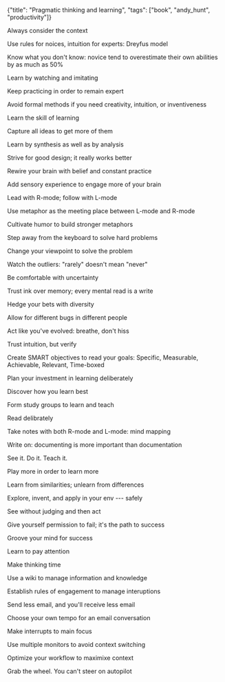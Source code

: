 {"title": "Pragmatic thinking and learning", "tags": ["book", "andy_hunt", "productivity"]}

Always consider the context

Use rules for noices, intuition for experts: Dreyfus model

Know what you don't know: novice tend to overestimate their own abilities by
as much as 50%

Learn by watching and imitating

Keep practicing in order to remain expert

Avoid formal methods if you need creativity, intuition, or inventiveness

Learn the skill of learning

Capture all ideas to get more of them

Learn by synthesis as well as by analysis

Strive for good design; it really works better

Rewire your brain with belief and constant practice

Add sensory experience to engage more of your brain

Lead with R-mode; follow with L-mode

Use metaphor as the meeting place between L-mode and R-mode

Cultivate humor to build stronger metaphors

Step away from the keyboard to solve hard problems

Change your viewpoint to solve the problem

Watch the outliers: "rarely" doesn't mean "never"

Be comfortable with uncertainty

Trust ink over memory; every mental read is a write

Hedge your bets with diversity

Allow for different bugs in different people

Act like you've evolved: breathe, don't hiss

Trust intuition, but verify

Create SMART objectives to read your goals: Specific, Measurable, Achievable,
Relevant, Time-boxed

Plan your investment in learning deliberately

Discover how you learn best

Form study groups to learn and teach

Read delibrately

Take notes with both R-mode and L-mode: mind mapping

Write on: documenting is more important than documentation

See it. Do it. Teach it.

Play more in order to learn more

Learn from similarities; unlearn from differences

Explore, invent, and apply in your env --- safely

See without judging and then act

Give yourself permission to fail; it's the path to success

Groove your mind for success

Learn to pay attention

Make thinking time

Use a wiki to manage information and knowledge

Establish rules of engagement to manage interuptions

Send less email, and you'll receive less email

Choose your own tempo for an email conversation

Make interrupts to main focus

Use multiple monitors to avoid context switching

Optimize your workflow to maximixe context

Grab the wheel. You can't steer on autopilot
